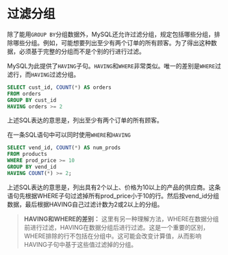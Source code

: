 # 过滤分组

除了能用`GROUP BY`分组数据外，MySQL还允许过滤分组，规定包括哪些分组，排除哪些分组。例如，可能想要列出至少有两个订单的所有顾客。为了得出这种数据，必须基于完整的分组而不是个别的行进行过滤。

MySQL为此提供了`HAVING`子句。`HAVING`和`WHERE`非常类似。唯一的差别是`WHERE`过滤行，而`HAVING`过滤分组。

```sql
SELECT cust_id, COUNT(*) AS orders
FROM orders
GROUP BY cust_id
HAVING orders >= 2
```

上述SQL表达的意思是，列出至少有两个订单的所有顾客。

在一条SQL语句中可以同时使用`WHERE`和`HAVING`

```sql
SELECT vend_id, COUNT(*) AS num_prods
FROM products
WHERE prod_price >= 10
GROUP BY vend_id
HAVING COUNT(*) >= 2;
```

上述SQL表达的意思是，列出具有2个以上、价格为10以上的产品的供应商。这条语句先根据WHERE子句过滤掉所有prod_price小于10的行。然后按vend_id分组数据，最后根据HAVING自己过滤计数为2或2以上的分组。

> **HAVING和WHERE的差别：**
> 这里有另一种理解方法，WHERE在数据分组前进行过滤，HAVING在数据分组后进行过滤。这是一个重要的区别，WHERE排除的行不包括在分组中。这可能会改变计算值，从而影响HAVING子句中基于这些值过滤掉的分组。
